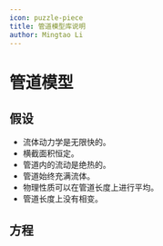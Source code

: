 ```yaml
---
icon: puzzle-piece
title: 管道模型库说明
author: Mingtao Li
---
```

# 管道模型

## 假设
- 流体动力学是无限快的。
- 横截面积恒定。
- 管道内的流动是绝热的。
- 管道始终充满流体。
- 物理性质可以在管道长度上进行平均。
- 管道长度上没有相变。

## 方程